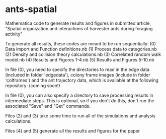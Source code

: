 # ants-spatial
Mathematica code to generate results and figures in submitted article, "Spatial organization and interactions of harvester ants during foraging activity"

To generate all results, these codes are meant to be run sequentially:
(0) Data import and Function definitions.nb
(1) Process data to categories.nb
(2) Density and collision theory calculations.nb
(3) Correlated random walk model.nb
(4) Results and Figures 1-4.nb
(5) Results and Figures 5-10.nb

In file (0), you need to specify the directories to read in the edge data (included in folder 'edgedata'), colony frame images (include in folder 'colframes') and the ant trajectory data, which is available at the following repository:
(coming soon!)

In file (0), you can also specify a directory to save processing results in intermediate steps.  This is optional, so if you don't do this, don't run the associated "Save" and "Get" commands.

Files (2) and (3) take some time to run all of the simulations and analysis calculations.

Files (4) and (5) generate all the results and figures for the paper
